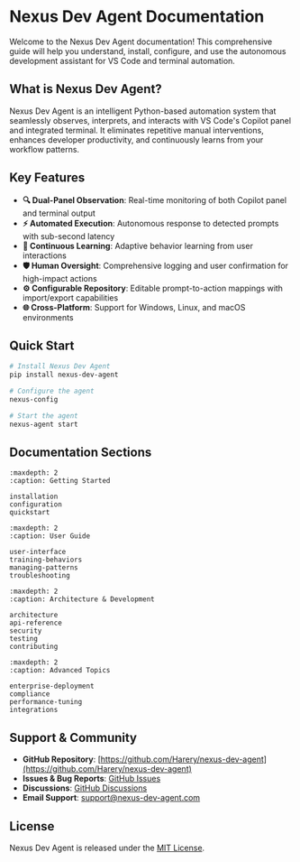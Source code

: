 # Nexus Dev Agent Documentation

Welcome to the Nexus Dev Agent documentation! This comprehensive guide will help you understand, install, configure, and use the autonomous development assistant for VS Code and terminal automation.

## What is Nexus Dev Agent?

Nexus Dev Agent is an intelligent Python-based automation system that seamlessly observes, interprets, and interacts with VS Code's Copilot panel and integrated terminal. It eliminates repetitive manual interventions, enhances developer productivity, and continuously learns from your workflow patterns.

## Key Features

- **🔍 Dual-Panel Observation**: Real-time monitoring of both Copilot panel and terminal output
- **⚡ Automated Execution**: Autonomous response to detected prompts with sub-second latency
- **🧠 Continuous Learning**: Adaptive behavior learning from user interactions
- **🛡️ Human Oversight**: Comprehensive logging and user confirmation for high-impact actions
- **⚙️ Configurable Repository**: Editable prompt-to-action mappings with import/export capabilities
- **🌐 Cross-Platform**: Support for Windows, Linux, and macOS environments

## Quick Start

```bash
# Install Nexus Dev Agent
pip install nexus-dev-agent

# Configure the agent
nexus-config

# Start the agent
nexus-agent start
```

## Documentation Sections

```{toctree}
:maxdepth: 2
:caption: Getting Started

installation
configuration
quickstart
```

```{toctree}
:maxdepth: 2
:caption: User Guide

user-interface
training-behaviors
managing-patterns
troubleshooting
```

```{toctree}
:maxdepth: 2
:caption: Architecture & Development

architecture
api-reference
security
testing
contributing
```

```{toctree}
:maxdepth: 2
:caption: Advanced Topics

enterprise-deployment
compliance
performance-tuning
integrations
```

## Support & Community

- **GitHub Repository**: [https://github.com/Harery/nexus-dev-agent](https://github.com/Harery/nexus-dev-agent)
- **Issues & Bug Reports**: [GitHub Issues](https://github.com/Harery/nexus-dev-agent/issues)
- **Discussions**: [GitHub Discussions](https://github.com/Harery/nexus-dev-agent/discussions)
- **Email Support**: support@nexus-dev-agent.com

## License

Nexus Dev Agent is released under the [MIT License](https://github.com/Harery/nexus-dev-agent/blob/main/LICENSE).